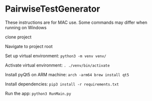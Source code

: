 # PairwiseTestGenerator

These instructions are for MAC use.  Some commands may differ when running on Windows

clone project

Navigate to project root

Set up virtual environment: `python3 -m venv venv/`

Activate virtual environment: `. ./venv/bin/activate`

Install pyQt5 on ARM machine: `arch -arm64 brew install qt5`

Install dependencies: `pip3 install -r requirements.txt`

Run the app: `python3 RunMain.py`
